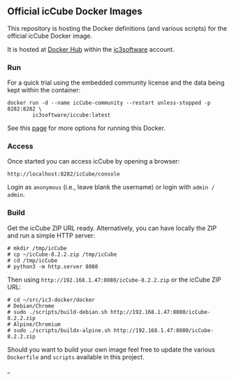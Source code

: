 ## Official icCube Docker Images

This repository is hosting the Docker definitions (and various scripts) for the official icCube Docker image.

It is hosted at [Docker Hub](https://hub.docker.com/) within the [ic3software](https://hub.docker.com/u/ic3software)
account.

### Run

For a quick trial using the embedded community license and the data being kept within the container:

    docker run -d --name icCube-community --restart unless-stopped -p 8282:8282 \
            ic3software/iccube:latest

See this [page](./RUN_ADVANCED.md) for more options for running this Docker.

### Access

Once started you can access icCube by opening a browser:

    http://localhost:8282/icCube/console

Login as `anonymous` (i.e., leave blank the username) or login with `admin / admin`.

### Build 

Get the icCube ZIP URL ready. Alternatively, you can have locally the ZIP and run a simple HTTP server:

    # mkdir /tmp/icCube
    # cp ~/icCube-8.2.2.zip /tmp/icCube
    # cd /tmp/icCube
    # python3 -m http.server 8080

Then using `http://192.168.1.47:8080/icCube-8.2.2.zip` or the icCube ZIP URL:

    # cd ~/src/ic3-docker/docker
    # Debian/Chrome
    # sudo ./scripts/build-debian.sh http://192.168.1.47:8080/icCube-8.2.2.zip
    # Alpine/Chromium
    # sudo ./scripts/buildx-alpine.sh http://192.168.1.47:8080/icCube-8.2.2.zip

Should you want to build your own image feel free to update the various `Dockerfile` and `scripts`
available in this project.

_